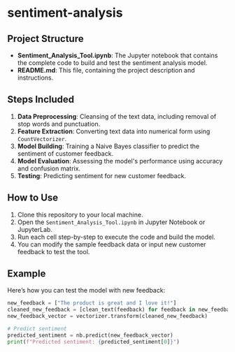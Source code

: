 # sentiment-analysis

## Project Structure

- **Sentiment_Analysis_Tool.ipynb**: The Jupyter notebook that contains the complete code to build and test the sentiment analysis model.
- **README.md**: This file, containing the project description and instructions.

## Steps Included

1. **Data Preprocessing**: Cleansing of the text data, including removal of stop words and punctuation.
2. **Feature Extraction**: Converting text data into numerical form using `CountVectorizer`.
3. **Model Building**: Training a Naive Bayes classifier to predict the sentiment of customer feedback.
4. **Model Evaluation**: Assessing the model's performance using accuracy and confusion matrix.
5. **Testing**: Predicting sentiment for new customer feedback.

## How to Use

1. Clone this repository to your local machine.
2. Open the `Sentiment_Analysis_Tool.ipynb` in Jupyter Notebook or JupyterLab.
3. Run each cell step-by-step to execute the code and build the model.
4. You can modify the sample feedback data or input new customer feedback to test the tool.

## Example

Here’s how you can test the model with new feedback:

```python
new_feedback = ["The product is great and I love it!"]
cleaned_new_feedback = [clean_text(feedback) for feedback in new_feedback]
new_feedback_vector = vectorizer.transform(cleaned_new_feedback)

# Predict sentiment
predicted_sentiment = nb.predict(new_feedback_vector)
print(f"Predicted sentiment: {predicted_sentiment[0]}")
